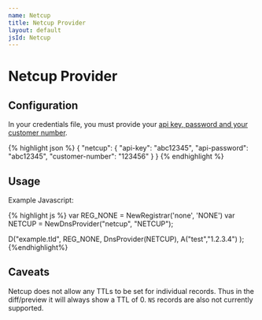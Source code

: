 ```yaml
---
name: Netcup
title: Netcup Provider
layout: default
jsId: Netcup
---
```

# Netcup Provider

## Configuration
In your credentials file, you must provide your [api key, password and your customer number](https://www.netcup-wiki.de/wiki/CCP_API#Authentifizierung).

{% highlight json %}
{
  "netcup": {
    "api-key": "abc12345",
    "api-password": "abc12345",
    "customer-number": "123456"
  }
}
{% endhighlight %}

## Usage
Example Javascript:

{% highlight js %}
var REG_NONE = NewRegistrar('none', 'NONE')
var NETCUP = NewDnsProvider("netcup", "NETCUP");

D("example.tld", REG_NONE, DnsProvider(NETCUP),
    A("test","1.2.3.4")
);
{%endhighlight%}


## Caveats
Netcup does not allow any TTLs to be set for individual records. Thus in
the diff/preview it will always show a TTL of 0. `NS` records are also
not currently supported.